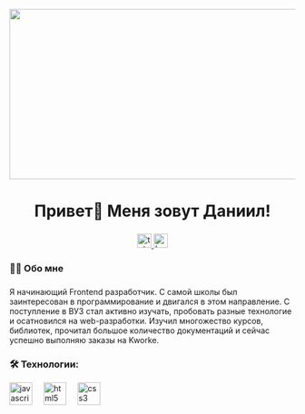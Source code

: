 <br clear="both">

<div align="center">
  <img height="300" width="600" src="https://user-images.githubusercontent.com/74038190/212750155-3ceddfbd-19d3-40a3-87af-8d329c8323c4.gif"  />
</div>

###

<h1 align="center">Привет👋 Меня зовут Даниил!</h1>

###

<div align="center">
  <a href="https://t.me/Zer1l" target="_blank"> 
    <img src="https://img.shields.io/static/v1?message=Telegram&logo=telegram&label=&color=2CA5E0&logoColor=white&labelColor=&style=for-the-badge" height="25" alt="telegram logo"  />
  </a>
  <a href="https://t.me/Zer1l" target="_blank"> 
    <img src="https://sun1-90.userapi.com/s/v1/ig2/u0YJNA8GKehbnIv2McsXyPUXWgkzMttiGGy-SPHRFTWhNknoCUDB0O6DkuioUboalXujGNUkVGj5cfNa6S2HMjzq.jpg?size=409x409&quality=95&crop=51,51,409,409&ava=1" height="25" alt="kwork logo"  />
  </a>
</div>

###

<h3 align="left">👩‍💻  Обо мне</h3>

###

<p align="left">Я начинающий Frontend разработчик. С самой школы был заинтересован в программирование и двигался в этом направление. С поступление в ВУЗ стал активно изучать, пробовать разные технологие и осатновился на web-разработки. Изучил многожество курсов, библиотек, прочитал большое количество документаций и сейчас успешно выполняю заказы на Kworke.</p>

<h3 align="left">🛠 Технологии:</h3>


<div align="left">
 <img src="https://cdn.jsdelivr.net/gh/devicons/devicon/icons/javascript/javascript-original.svg" height="40" alt="javascript logo"  />
  <img width="12" />
  <img src="https://cdn.jsdelivr.net/gh/devicons/devicon/icons/html5/html5-original.svg" height="40" alt="html5 logo"  />
  <img width="12" />
  <img src="https://cdn.jsdelivr.net/gh/devicons/devicon/icons/css3/css3-original.svg" height="40" alt="css3 logo"  />
  <img width="12" />
</div>

###

